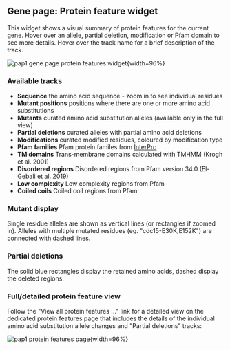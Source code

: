 ## Gene page: Protein feature widget

This widget shows a visual summary of protein features for the current
gene.  Hover over an allele, partial deletion, modification or Pfam
domain to see more details.  Hover over the track name for a brief
description of the track.

![pap1 gene page protein features widget](assets/gene-pap1-protein-feature-viewer-widget-1.png){width=96%}

### Available tracks

  - **Sequence** the amino acid sequence - zoom in to see individual residues
  - **Mutant positions** positions where there are one or more amino acid substitutions
  - **Mutants** curated amino acid substitution alleles (available only in the full view) 
  - **Partial deletions** curated alleles with partial amino acid deletions
  - **Modifications** curated modified residues, coloured by modification type
  - **Pfam families** Pfam protein familes from [InterPro](https://www.ebi.ac.uk/interpro/)
  - **TM domains** Trans-membrane domains calculated with TMHMM (Krogh et al. 2001)
  - **Disordered regions** Disordered regions from Pfam version 34.0 (El-Gebali et al. 2019)
  - **Low complexity** Low complexity regions from Pfam
  - **Coiled coils** Coiled coil regions from Pfam

### Mutant display

Single residue alleles are shown as vertical lines (or rectangles if
zoomed in).  Alleles with multiple mutated residues
(eg. "cdc15-E30K,E152K") are connected with dashed lines.

### Partial deletions

The solid blue rectangles display the retained amino acids, dashed
display the deleted regions.

### Full/detailed protein feature view

Follow the "View all protein features ..." link for a detailed view on
the dedicated protein features page that includes the details of the
individual amino acid substitution allele changes and "Partial
deletions" tracks:

![pap1 protein features page](assets/gene-pap1-protein-feature-viewer-page-1.png){width=96%}

